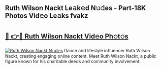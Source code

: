 ## Ruth Wilson Nackt Le𝚊k𝚎d N𝚞𝚍es - Part-18K Photos Vid𝚎o Le𝚊ks fvakz

# <h2><a href="http://fb8tul.evod.top/?m=Ruth+Wilson+Nackt">🔗 👉🔴 Ruth Wilson Nackt Vid𝚎o Ph𝚘t𝚘s</a></h2>

[![Ruth Wilson Nackt N𝚞d𝚎s](https://i.imgur.com/8V9OHl7.gif)](http://fb8tul.evod.top/?m=Ruth+Wilson+Nackt)
Dance and lifestyle influencer Ruth Wilson Nackt, creating engaging online content. Meet Ruth Wilson Nackt, a public figure known for his charitable deeds and community involvement. 
